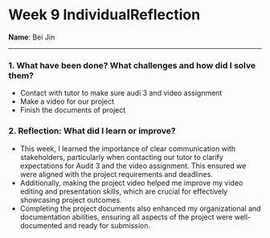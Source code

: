 # Week 9 IndividualReflection 
**Name**:  Bei Jin


---



### 1. What have been done? What challenges and how did I solve them?

- Contact with tutor to make sure audi 3 and video assignment
- Make a video for our project 
- Finish the documents of project 
  
### 2. Reflection: What did I learn or improve?

- This week, I learned the importance of clear communication with stakeholders, particularly when contacting our tutor to clarify expectations for Audit 3 and the video assignment. This ensured we were aligned with the project requirements and deadlines.
- Additionally, making the project video helped me improve my video editing and presentation skills, which are crucial for effectively showcasing project outcomes.
- Completing the project documents also enhanced my organizational and documentation abilities, ensuring all aspects of the project were well-documented and ready for submission.

